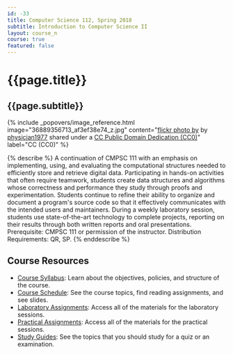 ```yaml
---
id: -33
title: Computer Science 112, Spring 2018
subtitle: Introduction to Computer Science II
layout: course_n
course: true
featured: false
---
```


# {{page.title}}
## {{page.subtitle}}

<!-- Include header image -->
{% include _popovers/image_reference.html image="36889356713_af3ef38e74_z.jpg" content="<a title='L1004446' href='https://flickr.com/photos/101438866@N04/36889356713'>flickr photo by</a> by <a href='https://flickr.com/people/101438866@N04'>physician1977</a> shared under a <a href='https://creativecommons.org/publicdomain/zero/1.0/'>CC Public Domain Dedication (CC0)</a>" label="CC (CC0)" %}

{% describe %}
A continuation of CMPSC 111 with an emphasis on implementing, using, and
evaluating the computational structures needed to efficiently store and
retrieve digital data. Participating in hands-on activities that often require
teamwork, students create data structures and algorithms whose correctness and
performance they study through proofs and experimentation. Students continue to
refine their ability to organize and document a program's source code so that it
effectively communicates with the intended users and maintainers. During a
weekly laboratory session, students use state-of-the-art technology to complete
projects, reporting on their results through both written reports and oral
presentations. Prerequisite: CMPSC 111 or permission of the instructor.
Distribution Requirements: QR, SP.
{% enddescribe %}

## Course Resources

<ul class="fa-ul">

<li><i class="fa-li fa fa-arrow-right"></i><a href="https://github.com/Allegheny-Computer-Science-112-S2018/cs112-S2018-syllabus/releases/download/cs112S2018_syllabus-1.0.0/cs112S2018_syllabus.pdf"
class="major">Course Syllabus</a>: Learn about the objectives, policies, and structure of the course.

<li><i class="fa-li fa fa-arrow-right"></i><a href="{{site.baseurl}}teaching/cs112S2018/schedule/"
class="major">Course Schedule</a>: See the course topics, find reading assignments, and see slides.

<li><i class="fa-li fa fa-arrow-right"></i><a href="{{site.baseurl}}teaching/cs112S2018/laboratories/"
class="major">Laboratory Assignments</a>: Access all of the materials for the laboratory sessions.

<li><i class="fa-li fa fa-arrow-right"></i><a href="{{site.baseurl}}teaching/cs112S2018/practicals/"
class="major">Practical Assignments</a>: Access all of the materials for the practical sessions.

<li><i class="fa-li fa fa-arrow-right"></i><a href="{{site.baseurl}}teaching/cs112S2018/studyguides/"
class="major">Study Guides</a>: See the topics that you should study for a quiz or an examination.

</ul>
